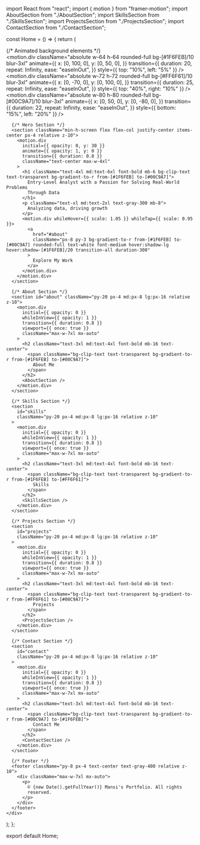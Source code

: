import React from "react";
import { motion } from "framer-motion";
import AboutSection from "./AboutSection";
import SkillsSection from "./SkillsSection";
import ProjectsSection from "./ProjectsSection";
import ContactSection from "./ContactSection";

const Home = () => {
  return (
    <div className="min-h-screen bg-[#0D1117] text-white overflow-hidden relative">
      {/* Animated background elements */}
      <div className="fixed inset-0 pointer-events-none z-0">
        <motion.div
          className="absolute w-64 h-64 rounded-full bg-[#1F6FEB]/10 blur-3xl"
          animate={{
            x: [0, 100, 0],
            y: [0, 50, 0],
          }}
          transition={{
            duration: 20,
            repeat: Infinity,
            ease: "easeInOut",
          }}
          style={{ top: "10%", left: "5%" }}
        />
        <motion.div
          className="absolute w-72 h-72 rounded-full bg-[#FF6F61]/10 blur-3xl"
          animate={{
            x: [0, -70, 0],
            y: [0, 100, 0],
          }}
          transition={{
            duration: 25,
            repeat: Infinity,
            ease: "easeInOut",
          }}
          style={{ top: "40%", right: "10%" }}
        />
        <motion.div
          className="absolute w-80 h-80 rounded-full bg-[#00C9A7]/10 blur-3xl"
          animate={{
            x: [0, 50, 0],
            y: [0, -80, 0],
          }}
          transition={{
            duration: 22,
            repeat: Infinity,
            ease: "easeInOut",
          }}
          style={{ bottom: "15%", left: "20%" }}
        />
      </div>

      {/* Hero Section */}
      <section className="min-h-screen flex flex-col justify-center items-center px-4 relative z-10">
        <motion.div
          initial={{ opacity: 0, y: 30 }}
          animate={{ opacity: 1, y: 0 }}
          transition={{ duration: 0.8 }}
          className="text-center max-w-4xl"
        >
          <h1 className="text-4xl md:text-6xl font-bold mb-6 bg-clip-text text-transparent bg-gradient-to-r from-[#1F6FEB] to-[#00C9A7]">
            Entry-Level Analyst with a Passion for Solving Real-World Problems
            Through Data
          </h1>
          <p className="text-xl md:text-2xl text-gray-300 mb-8">
            Analyzing data, driving growth
          </p>
          <motion.div whileHover={{ scale: 1.05 }} whileTap={{ scale: 0.95 }}>
            <a
              href="#about"
              className="px-8 py-3 bg-gradient-to-r from-[#1F6FEB] to-[#00C9A7] rounded-full text-white font-medium hover:shadow-lg hover:shadow-[#1F6FEB]/20 transition-all duration-300"
            >
              Explore My Work
            </a>
          </motion.div>
        </motion.div>
      </section>

      {/* About Section */}
      <section id="about" className="py-20 px-4 md:px-8 lg:px-16 relative z-10">
        <motion.div
          initial={{ opacity: 0 }}
          whileInView={{ opacity: 1 }}
          transition={{ duration: 0.8 }}
          viewport={{ once: true }}
          className="max-w-7xl mx-auto"
        >
          <h2 className="text-3xl md:text-4xl font-bold mb-16 text-center">
            <span className="bg-clip-text text-transparent bg-gradient-to-r from-[#1F6FEB] to-[#00C9A7]">
              About Me
            </span>
          </h2>
          <AboutSection />
        </motion.div>
      </section>

      {/* Skills Section */}
      <section
        id="skills"
        className="py-20 px-4 md:px-8 lg:px-16 relative z-10"
      >
        <motion.div
          initial={{ opacity: 0 }}
          whileInView={{ opacity: 1 }}
          transition={{ duration: 0.8 }}
          viewport={{ once: true }}
          className="max-w-7xl mx-auto"
        >
          <h2 className="text-3xl md:text-4xl font-bold mb-16 text-center">
            <span className="bg-clip-text text-transparent bg-gradient-to-r from-[#1F6FEB] to-[#FF6F61]">
              Skills
            </span>
          </h2>
          <SkillsSection />
        </motion.div>
      </section>

      {/* Projects Section */}
      <section
        id="projects"
        className="py-20 px-4 md:px-8 lg:px-16 relative z-10"
      >
        <motion.div
          initial={{ opacity: 0 }}
          whileInView={{ opacity: 1 }}
          transition={{ duration: 0.8 }}
          viewport={{ once: true }}
          className="max-w-7xl mx-auto"
        >
          <h2 className="text-3xl md:text-4xl font-bold mb-16 text-center">
            <span className="bg-clip-text text-transparent bg-gradient-to-r from-[#FF6F61] to-[#00C9A7]">
              Projects
            </span>
          </h2>
          <ProjectsSection />
        </motion.div>
      </section>

      {/* Contact Section */}
      <section
        id="contact"
        className="py-20 px-4 md:px-8 lg:px-16 relative z-10"
      >
        <motion.div
          initial={{ opacity: 0 }}
          whileInView={{ opacity: 1 }}
          transition={{ duration: 0.8 }}
          viewport={{ once: true }}
          className="max-w-7xl mx-auto"
        >
          <h2 className="text-3xl md:text-4xl font-bold mb-16 text-center">
            <span className="bg-clip-text text-transparent bg-gradient-to-r from-[#00C9A7] to-[#1F6FEB]">
              Contact Me
            </span>
          </h2>
          <ContactSection />
        </motion.div>
      </section>

      {/* Footer */}
      <footer className="py-8 px-4 text-center text-gray-400 relative z-10">
        <div className="max-w-7xl mx-auto">
          <p>
            © {new Date().getFullYear()} Mansi's Portfolio. All rights
            reserved.
          </p>
        </div>
      </footer>
    </div>
  );
};

export default Home;


